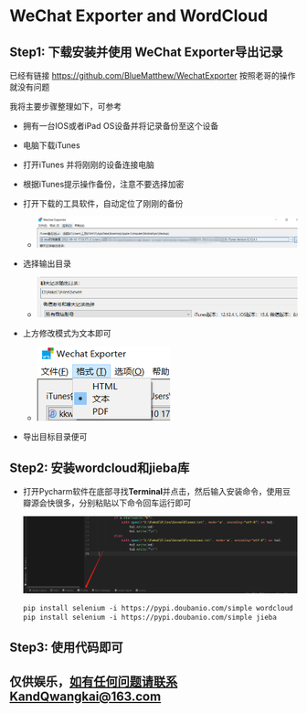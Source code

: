 # WeChat Exporter and WordCloud

## Step1: 下载安装并使用 WeChat Exporter导出记录

已经有链接 https://github.com/BlueMatthew/WechatExporter 按照老哥的操作就没有问题

我将主要步骤整理如下，可参考

* 拥有一台IOS或者iPad OS设备并将记录备份至这个设备
* 电脑下载iTunes
* 打开iTunes 并将刚刚的设备连接电脑
* 根据iTunes提示操作备份，注意不要选择加密
* 打开下载的工具软件，自动定位了刚刚的备份
  * ![image-20220910233426636](https://github.com/Zaiz-77/wechat-wordcloud/blob/main/imgs/image-20220910233426636.png)

* 选择输出目录
  * ![image-20220910233451712](https://github.com/Zaiz-77/wechat-wordcloud/blob/main/imgs/image-20220910233451712.png)
* 上方修改模式为文本即可
  * ![image-20220910233523717](https://github.com/Zaiz-77/wechat-wordcloud/blob/main/imgs/image-20220910233523717.png)
* 导出目标目录便可

## Step2: 安装wordcloud和jieba库

* 打开Pycharm软件在底部寻找**Terminal**并点击，然后输入安装命令，使用豆瓣源会快很多，分别粘贴以下命令回车运行即可

  ![image-20220910233950439](https://github.com/Zaiz-77/wechat-wordcloud/blob/main/imgs/image-20220910233950439.png)

  ```
  pip install selenium -i https://pypi.doubanio.com/simple wordcloud
  pip install selenium -i https://pypi.doubanio.com/simple jieba
  ```

## Step3: 使用代码即可

## 仅供娱乐，如有任何问题请联系KandQwangkai@163.com
